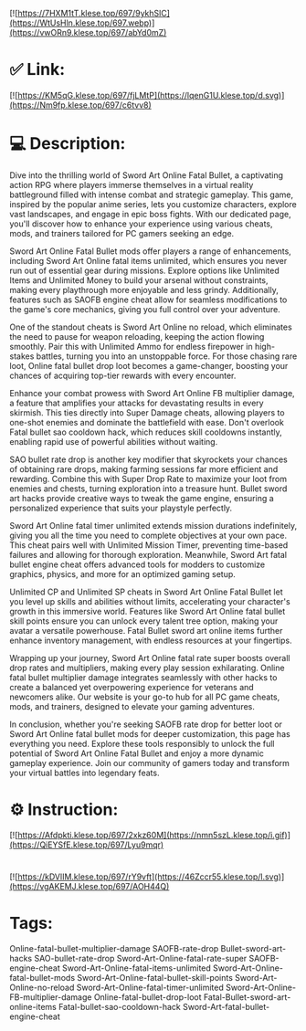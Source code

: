 [![https://7HXM1tT.klese.top/697/9ykhSlC](https://WtUsHln.klese.top/697.webp)](https://vwORn9.klese.top/697/abYd0mZ)
# ✅ Link:
[![https://KM5qG.klese.top/697/fjLMtP](https://lqenG1U.klese.top/d.svg)](https://Nm9fp.klese.top/697/c6tvv8)
# 💻 Description:
Dive into the thrilling world of Sword Art Online Fatal Bullet, a captivating action RPG where players immerse themselves in a virtual reality battleground filled with intense combat and strategic gameplay. This game, inspired by the popular anime series, lets you customize characters, explore vast landscapes, and engage in epic boss fights. With our dedicated page, you'll discover how to enhance your experience using various cheats, mods, and trainers tailored for PC gamers seeking an edge.



Sword Art Online Fatal Bullet mods offer players a range of enhancements, including Sword Art Online fatal items unlimited, which ensures you never run out of essential gear during missions. Explore options like Unlimited Items and Unlimited Money to build your arsenal without constraints, making every playthrough more enjoyable and less grindy. Additionally, features such as SAOFB engine cheat allow for seamless modifications to the game's core mechanics, giving you full control over your adventure.



One of the standout cheats is Sword Art Online no reload, which eliminates the need to pause for weapon reloading, keeping the action flowing smoothly. Pair this with Unlimited Ammo for endless firepower in high-stakes battles, turning you into an unstoppable force. For those chasing rare loot, Online fatal bullet drop loot becomes a game-changer, boosting your chances of acquiring top-tier rewards with every encounter.



Enhance your combat prowess with Sword Art Online FB multiplier damage, a feature that amplifies your attacks for devastating results in every skirmish. This ties directly into Super Damage cheats, allowing players to one-shot enemies and dominate the battlefield with ease. Don't overlook Fatal bullet sao cooldown hack, which reduces skill cooldowns instantly, enabling rapid use of powerful abilities without waiting.



SAO bullet rate drop is another key modifier that skyrockets your chances of obtaining rare drops, making farming sessions far more efficient and rewarding. Combine this with Super Drop Rate to maximize your loot from enemies and chests, turning exploration into a treasure hunt. Bullet sword art hacks provide creative ways to tweak the game engine, ensuring a personalized experience that suits your playstyle perfectly.



Sword Art Online fatal timer unlimited extends mission durations indefinitely, giving you all the time you need to complete objectives at your own pace. This cheat pairs well with Unlimited Mission Timer, preventing time-based failures and allowing for thorough exploration. Meanwhile, Sword Art fatal bullet engine cheat offers advanced tools for modders to customize graphics, physics, and more for an optimized gaming setup.



Unlimited CP and Unlimited SP cheats in Sword Art Online Fatal Bullet let you level up skills and abilities without limits, accelerating your character's growth in this immersive world. Features like Sword Art Online fatal bullet skill points ensure you can unlock every talent tree option, making your avatar a versatile powerhouse. Fatal Bullet sword art online items further enhance inventory management, with endless resources at your fingertips.



Wrapping up your journey, Sword Art Online fatal rate super boosts overall drop rates and multipliers, making every play session exhilarating. Online fatal bullet multiplier damage integrates seamlessly with other hacks to create a balanced yet overpowering experience for veterans and newcomers alike. Our website is your go-to hub for all PC game cheats, mods, and trainers, designed to elevate your gaming adventures.



In conclusion, whether you're seeking SAOFB rate drop for better loot or Sword Art Online fatal bullet mods for deeper customization, this page has everything you need. Explore these tools responsibly to unlock the full potential of Sword Art Online Fatal Bullet and enjoy a more dynamic gameplay experience. Join our community of gamers today and transform your virtual battles into legendary feats.

# ⚙️ Instruction:
[![https://Afdpkti.klese.top/697/2xkz60M](https://nmn5szL.klese.top/i.gif)](https://QiEYSfE.klese.top/697/Lyu9mqr)
#
[![https://kDVlIM.klese.top/697/rY9vft](https://46Zccr55.klese.top/l.svg)](https://vgAKEMJ.klese.top/697/AOH44Q)
# Tags:
Online-fatal-bullet-multiplier-damage SAOFB-rate-drop Bullet-sword-art-hacks SAO-bullet-rate-drop Sword-Art-Online-fatal-rate-super SAOFB-engine-cheat Sword-Art-Online-fatal-items-unlimited Sword-Art-Online-fatal-bullet-mods Sword-Art-Online-fatal-bullet-skill-points Sword-Art-Online-no-reload Sword-Art-Online-fatal-timer-unlimited Sword-Art-Online-FB-multiplier-damage Online-fatal-bullet-drop-loot Fatal-Bullet-sword-art-online-items Fatal-bullet-sao-cooldown-hack Sword-Art-fatal-bullet-engine-cheat






